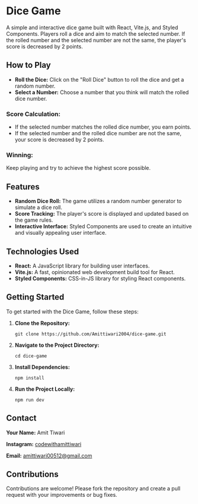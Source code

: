  <h1>Dice Game</h1>

  <p>A simple and interactive dice game built with React, Vite.js, and Styled Components. Players roll a dice and aim to match the selected number. If the rolled number and the selected number are not the same, the player's score is decreased by 2 points.</p>
    <h2>How to Play</h2>
    <ul>
        <li><strong>Roll the Dice:</strong> Click on the "Roll Dice" button to roll the dice and get a random number.</li>
        <li><strong>Select a Number:</strong> Choose a number that you think will match the rolled dice number.</li>
    </ul>
    <h3>Score Calculation:</h3>
    <ul>
        <li>If the selected number matches the rolled dice number, you earn points.</li>
        <li>If the selected number and the rolled dice number are not the same, your score is decreased by 2 points.</li>
    </ul>
    <h3>Winning:</h3>
    <p>Keep playing and try to achieve the highest score possible.</p>
    <h2>Features</h2>
    <ul>
        <li><strong>Random Dice Roll:</strong> The game utilizes a random number generator to simulate a dice roll.</li>
        <li><strong>Score Tracking:</strong> The player's score is displayed and updated based on the game rules.</li>
        <li><strong>Interactive Interface:</strong> Styled Components are used to create an intuitive and visually appealing user interface.</li>
    </ul>
    <h2>Technologies Used</h2>
    <ul>
        <li><strong>React:</strong> A JavaScript library for building user interfaces.</li>
        <li><strong>Vite.js:</strong> A fast, opinionated web development build tool for React.</li>
        <li><strong>Styled Components:</strong> CSS-in-JS library for styling React components.</li>
    </ul>
    <h2>Getting Started</h2>
    <p>To get started with the Dice Game, follow these steps:</p>
    <ol>
        <li><strong>Clone the Repository:</strong>
            <pre><code>git clone https://github.com/Amittiwari2004/dice-game.git</code></pre>
        </li>
        <li><strong>Navigate to the Project Directory:</strong>
            <pre><code>cd dice-game</code></pre>
        </li>
        <li><strong>Install Dependencies:</strong>
            <pre><code>npm install</code></pre>
        </li>
        <li><strong>Run the Project Locally:</strong>
            <pre><code>npm run dev</code></pre>
        </li>
    </ol>

   <h2>Contact</h2>
    <p><strong>Your Name:</strong> Amit Tiwari</p>
    <p><strong>Instagram:</strong> <a href="https://instagram.com/codewithamittiwari" target="_blank">codewithamittiwari</a></p>
    <p><strong>Email:</strong> <a href="mailto:amittiwari00512@gmail.com">amittiwari00512@gmail.com</a></p>

   <h2>Contributions</h2>
    <p>Contributions are welcome! Please fork the repository and create a pull request with your improvements or bug fixes.</p>
